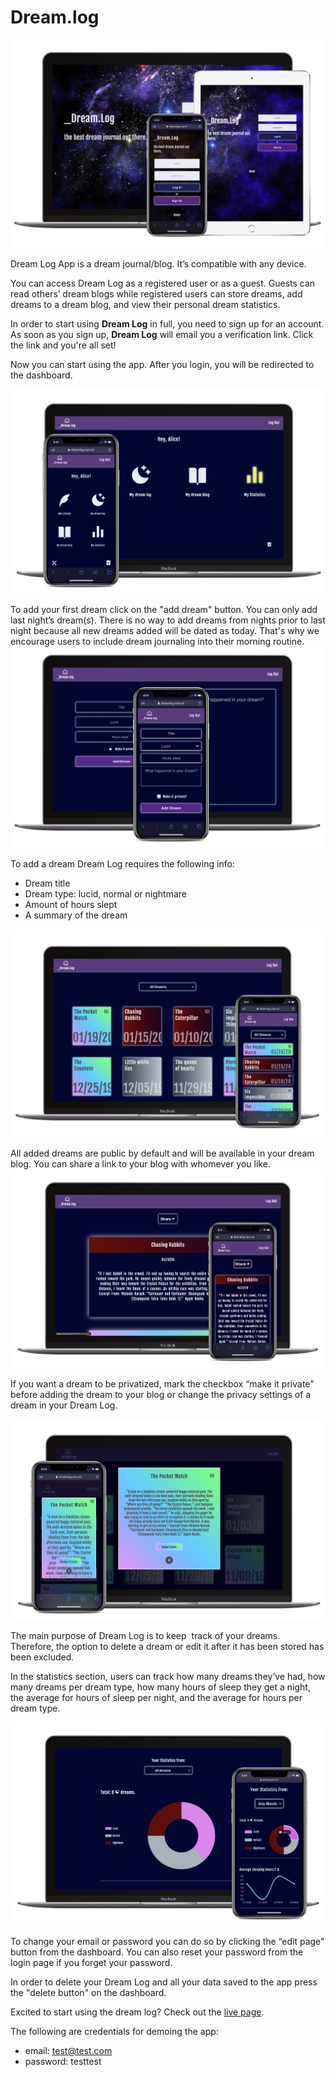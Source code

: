# Dream.log

![app image](src/images/about-page/mainpage.png)

Dream Log App is a dream journal/blog. It’s compatible with any device.

You can access Dream Log as a registered user or as a guest. Guests can read others’ dream blogs while registered users can store dreams, add dreams to a dream blog, and view their personal dream statistics.

In order to start using **Dream Log** in full, you need to sign up for an account. As soon as you sign up, **Dream Log** will email you a verification link. Click the link and you're all set!

Now you can start using the app. After you login, you will be redirected to the dashboard.

![app image](src/images/about-page/dashboard-laptop.png)

To add your first dream click on the "add dream" button. You can only add last night’s dream(s). There is no way to add dreams from nights prior to last night because all new dreams added will be dated as today. That's why we encourage users to include dream journaling into their morning routine.
![app image](src/images/about-page/adddream-laptop.png)

To add a dream Dream Log requires the following info:

- Dream title
- Dream type: lucid, normal or nightmare
- Amount of hours slept
- A summary of the dream

![app image](src/images/about-page/log-laptop.png)

All added dreams are public by default and will be available in your dream blog. You can share a link to your blog with whomever you like.
![app image](src/images/about-page/blog-laptop.png)

If you want a dream to be privatized, mark the checkbox “make it private” before adding the dream to your blog or change the privacy settings of a dream in your Dream Log.

![app image](src/images/about-page/privacy-laptop.png)

The main purpose of Dream Log is to keep  track of your dreams. Therefore, the option to delete a dream or edit it after it has been stored has been excluded.

In the statistics section, users can track how many dreams they’ve had, how many dreams per dream type, how many hours of sleep they get a night, the average for hours of sleep per night, and the average for hours per dream type.

![app image](src/images/about-page/statistics-laptop.png)

To change your email or password you can do so by clicking the “edit page" button from the dashboard. You can also reset your password from the login page if you forget your password.

In order to delete your Dream Log and all your data saved to the app press the "delete button" on the dashboard.

Excited to start using the dream log? Check out the [live page](https://dreamlog.now.sh/).

The following are credentials for demoing the app:

- email: test@test.com
- password: testtest
